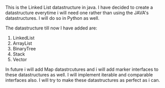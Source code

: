 This is the Linked List datastructure in java. I have decided to create a datastructure everytime i will need one rather than using the JAVA's datastructures. I will do so in Python as well.

The datastructure till now I have added are:
1. LinkedList
2. ArrayList
3. BinaryTree
4. Stack
5. Vector

In future i will add Map datastrcutures and i will add marker interfaces to these datastructures as well. I will implement iterable and comparable interfaces also. I will try to make these datastructures as perfect as i can.
